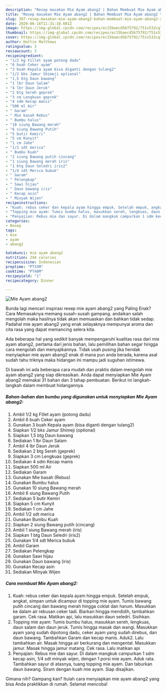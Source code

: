 ```yaml
---
description: "Resep masakan Mie Ayam abang2 | Bahan Membuat Mie Ayam abang2 Yang Lezat Sekali"
title: "Resep masakan Mie Ayam abang2 | Bahan Membuat Mie Ayam abang2 Yang Lezat Sekali"
slug: 397-resep-masakan-mie-ayam-abang2-bahan-membuat-mie-ayam-abang2-yang-lezat-sekali
date: 2020-06-16T11:31:18.601Z
image: https://img-global.cpcdn.com/recipes/ec15baecd5b75792/751x532cq70/mie-ayam-abang2-foto-resep-utama.jpg
thumbnail: https://img-global.cpcdn.com/recipes/ec15baecd5b75792/751x532cq70/mie-ayam-abang2-foto-resep-utama.jpg
cover: https://img-global.cpcdn.com/recipes/ec15baecd5b75792/751x532cq70/mie-ayam-abang2-foto-resep-utama.jpg
author: Hattie Matthews
ratingvalue: 3
reviewcount: 3
recipeingredient:
- "1/2 kg Fillet ayam potong dadu"
- "6 buah Ceker ayam"
- "3 buah Kepala ayam bisa diganti dengan tulang2"
- "1/2 bks Jamur Shimeji optional"
- "1,5 btg Daun bawang"
- "1 lbr Daun Salam"
- "4 lbr Daun Jeruk"
- "2 btg Sereh geprek"
- "3 cm Lengkuas geprek"
- "4 sdm Kecap manis"
- "500 ml Air"
- " Garam"
- " Mie basah Rebus"
- " Bumbu halus"
- "10 siung Bawang merah"
- "6 siung Bawang Putih"
- "5 butir Kemiri"
- "5 cm Kunyit"
- "1 cm Jahe"
- "1/2 sdt merica"
- " Bumbu Kuah"
- "2 siung Bawang putih cincang"
- "1 siung Bawang merah iris"
- "1 btg Daun Seledri iris2"
- "1/4 sdt Merica bubuk"
- " Garam"
- " Pelengkap"
- " Sawi hijau"
- " Daun bawang iris"
- " Kecap asin"
- " Minyak Wijen"
recipeinstructions:
- "Kuah: rebus ceker dan kepala ayam hingga empuk. Setelah empuk, angkat, simpan untuk dicampur di topping mie ayam. Tumis bawang putih cincang dan bawang merah hingga coklat dan harum. Masukkan ke dalam air rebusan ceker tadi. Biarkan hingga mendidih, tambahkan garam. Cek rasa. Matikan api, lalu masukkan daun seledri. Sisihkan."
- "Topping mie ayam: Tumis bumbu halus, masukkan sereh, lengkuas, daun salam dan daun jeruk. Tumis hingga masak dan wangi. Masukkan ayam yang sudah dipotong dadu, ceker ayam yang sudah direbus, dan daun bawang. Tambahkan Garam dan kecap manis. Aduk2. Lalu tambahkan air. Masak hingga air berkurang dan mengental. Masukkan jamur. Masak hingga jamur matang. Cek rasa. Lalu matikan api"
- "Penyajian: Rebus mie dan sayur. Di dalam mangkuk campurkan 1 sdm kecap asin, 1/4 sdt minyak wijen, dengan 1 porsi mie ayam. Aduk rata. Tambahkan sayur di atasnya, tuang topping mie ayam. Dan taburkan daun bawang. Siram dengan kuah mie ayam. Siap disajikan."
categories:
- Resep
tags:
- mie
- ayam
- abang2

katakunci: mie ayam abang2 
nutrition: 244 calories
recipecuisine: Indonesian
preptime: "PT33M"
cooktime: "PT40M"
recipeyield: "1"
recipecategory: Dinner

---
```



![Mie Ayam abang2](https://img-global.cpcdn.com/recipes/ec15baecd5b75792/751x532cq70/mie-ayam-abang2-foto-resep-utama.jpg)

Bunda lagi mencari inspirasi resep mie ayam abang2 yang Paling Enak? Cara Memasaknya memang susah-susah gampang. andaikan salah mengolah maka hasilnya tidak akan memuaskan dan bahkan tidak sedap. Padahal mie ayam abang2 yang enak selayaknya mempunyai aroma dan cita rasa yang dapat memancing selera kita.



Ada beberapa hal yang sedikit banyak mempengaruhi kualitas rasa dari mie ayam abang2, pertama dari jenis bahan, lalu pemilihan bahan segar hingga cara mengolah dan menyajikannya. Tidak usah pusing jika hendak menyiapkan mie ayam abang2 enak di mana pun anda berada, karena asal sudah tahu triknya maka hidangan ini mampu jadi suguhan istimewa.


Di bawah ini ada beberapa cara mudah dan praktis dalam mengolah mie ayam abang2 yang siap dikreasikan. Anda dapat menyiapkan Mie Ayam abang2 memakai 31 bahan dan 3 tahap pembuatan. Berikut ini langkah-langkah dalam membuat hidangannya.

<!--inarticleads1-->

##### Bahan-bahan dan bumbu yang digunakan untuk menyiapkan Mie Ayam abang2:

1. Ambil 1/2 kg Fillet ayam (potong dadu)
1. Ambil 6 buah Ceker ayam
1. Gunakan 3 buah Kepala ayam (bisa diganti dengan tulang2)
1. Siapkan 1/2 bks Jamur Shimeji (optional)
1. Siapkan 1,5 btg Daun bawang
1. Sediakan 1 lbr Daun Salam
1. Ambil 4 lbr Daun Jeruk
1. Sediakan 2 btg Sereh (geprek)
1. Siapkan 3 cm Lengkuas (geprek)
1. Sediakan 4 sdm Kecap manis
1. Siapkan 500 ml Air
1. Sediakan  Garam
1. Gunakan  Mie basah (Rebus)
1. Gunakan  Bumbu halus
1. Gunakan 10 siung Bawang merah
1. Ambil 6 siung Bawang Putih
1. Sediakan 5 butir Kemiri
1. Siapkan 5 cm Kunyit
1. Sediakan 1 cm Jahe
1. Ambil 1/2 sdt merica
1. Gunakan  Bumbu Kuah
1. Siapkan 2 siung Bawang putih (cincang)
1. Ambil 1 siung Bawang merah (iris)
1. Siapkan 1 btg Daun Seledri (iris2)
1. Gunakan 1/4 sdt Merica bubuk
1. Ambil  Garam
1. Sediakan  Pelengkap
1. Gunakan  Sawi hijau
1. Gunakan  Daun bawang (iris)
1. Gunakan  Kecap asin
1. Sediakan  Minyak Wijen




<!--inarticleads2-->

##### Cara membuat Mie Ayam abang2:

1. Kuah: rebus ceker dan kepala ayam hingga empuk. Setelah empuk, angkat, simpan untuk dicampur di topping mie ayam. Tumis bawang putih cincang dan bawang merah hingga coklat dan harum. Masukkan ke dalam air rebusan ceker tadi. Biarkan hingga mendidih, tambahkan garam. Cek rasa. Matikan api, lalu masukkan daun seledri. Sisihkan.
1. Topping mie ayam: Tumis bumbu halus, masukkan sereh, lengkuas, daun salam dan daun jeruk. Tumis hingga masak dan wangi. Masukkan ayam yang sudah dipotong dadu, ceker ayam yang sudah direbus, dan daun bawang. Tambahkan Garam dan kecap manis. Aduk2. Lalu tambahkan air. Masak hingga air berkurang dan mengental. Masukkan jamur. Masak hingga jamur matang. Cek rasa. Lalu matikan api
1. Penyajian: Rebus mie dan sayur. Di dalam mangkuk campurkan 1 sdm kecap asin, 1/4 sdt minyak wijen, dengan 1 porsi mie ayam. Aduk rata. Tambahkan sayur di atasnya, tuang topping mie ayam. Dan taburkan daun bawang. Siram dengan kuah mie ayam. Siap disajikan.




Gimana nih? Gampang kan? Itulah cara menyiapkan mie ayam abang2 yang bisa Anda praktikkan di rumah. Selamat mencoba!

